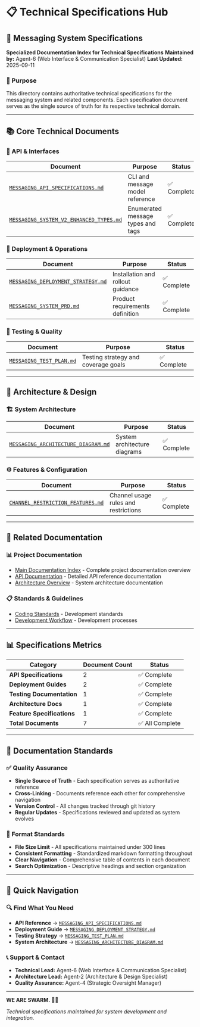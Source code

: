 # 📋 **Technical Specifications Hub**

## **🔧 Messaging System Specifications**

**Specialized Documentation Index for Technical Specifications**
**Maintained by:** Agent-6 (Web Interface & Communication Specialist)
**Last Updated:** 2025-09-11

### **🎯 Purpose**
This directory contains authoritative technical specifications for the messaging system and related components. Each specification document serves as the single source of truth for its respective technical domain.

---

## **📚 Core Technical Documents**

### **🔌 API & Interfaces**
| Document | Purpose | Status |
|----------|---------|--------|
| [`MESSAGING_API_SPECIFICATIONS.md`](MESSAGING_API_SPECIFICATIONS.md) | CLI and message model reference | ✅ Complete |
| [`MESSAGING_SYSTEM_V2_ENHANCED_TYPES.md`](MESSAGING_SYSTEM_V2_ENHANCED_TYPES.md) | Enumerated message types and tags | ✅ Complete |

### **🚀 Deployment & Operations**
| Document | Purpose | Status |
|----------|---------|--------|
| [`MESSAGING_DEPLOYMENT_STRATEGY.md`](MESSAGING_DEPLOYMENT_STRATEGY.md) | Installation and rollout guidance | ✅ Complete |
| [`MESSAGING_SYSTEM_PRD.md`](MESSAGING_SYSTEM_PRD.md) | Product requirements definition | ✅ Complete |

### **🧪 Testing & Quality**
| Document | Purpose | Status |
|----------|---------|--------|
| [`MESSAGING_TEST_PLAN.md`](MESSAGING_TEST_PLAN.md) | Testing strategy and coverage goals | ✅ Complete |

---

## **📖 Architecture & Design**

### **🏗️ System Architecture**
| Document | Purpose | Status |
|----------|---------|--------|
| [`MESSAGING_ARCHITECTURE_DIAGRAM.md`](MESSAGING_ARCHITECTURE_DIAGRAM.md) | System architecture diagrams | ✅ Complete |

### **⚙️ Features & Configuration**
| Document | Purpose | Status |
|----------|---------|--------|
| [`CHANNEL_RESTRICTION_FEATURES.md`](CHANNEL_RESTRICTION_FEATURES.md) | Channel usage rules and restrictions | ✅ Complete |

---

## **🔄 Related Documentation**

### **📊 Project Documentation**
- [Main Documentation Index](../README.md) - Complete project documentation overview
- [API Documentation](../api/) - Detailed API reference documentation
- [Architecture Overview](../architecture/system_architecture.md) - System architecture documentation

### **📋 Standards & Guidelines**
- [Coding Standards](../standards/python_coding_standard.md) - Development standards
- [Development Workflow](../DEVELOPMENT_WORKFLOW.md) - Development processes

---

## **📊 Specifications Metrics**

| Category | Document Count | Status |
|----------|----------------|--------|
| **API Specifications** | 2 | ✅ Complete |
| **Deployment Guides** | 2 | ✅ Complete |
| **Testing Documentation** | 1 | ✅ Complete |
| **Architecture Docs** | 1 | ✅ Complete |
| **Feature Specifications** | 1 | ✅ Complete |
| **Total Documents** | 7 | ✅ All Complete |

---

## **🎯 Documentation Standards**

### **✅ Quality Assurance**
- **Single Source of Truth** - Each specification serves as authoritative reference
- **Cross-Linking** - Documents reference each other for comprehensive navigation
- **Version Control** - All changes tracked through git history
- **Regular Updates** - Specifications reviewed and updated as system evolves

### **📏 Format Standards**
- **File Size Limit** - All specifications maintained under 300 lines
- **Consistent Formatting** - Standardized markdown formatting throughout
- **Clear Navigation** - Comprehensive table of contents in each document
- **Search Optimization** - Descriptive headings and section organization

---

## **🚀 Quick Navigation**

### **🔍 Find What You Need**
- **API Reference** → [`MESSAGING_API_SPECIFICATIONS.md`](MESSAGING_API_SPECIFICATIONS.md)
- **Deployment Guide** → [`MESSAGING_DEPLOYMENT_STRATEGY.md`](MESSAGING_DEPLOYMENT_STRATEGY.md)
- **Testing Strategy** → [`MESSAGING_TEST_PLAN.md`](MESSAGING_TEST_PLAN.md)
- **System Architecture** → [`MESSAGING_ARCHITECTURE_DIAGRAM.md`](MESSAGING_ARCHITECTURE_DIAGRAM.md)

### **📞 Support & Contact**
- **Technical Lead:** Agent-6 (Web Interface & Communication Specialist)
- **Architecture Lead:** Agent-2 (Architecture & Design Specialist)
- **Quality Assurance:** Agent-4 (Strategic Oversight Manager)

---

**WE ARE SWARM.** 🚀🐝

*Technical specifications maintained for system development and integration.*
